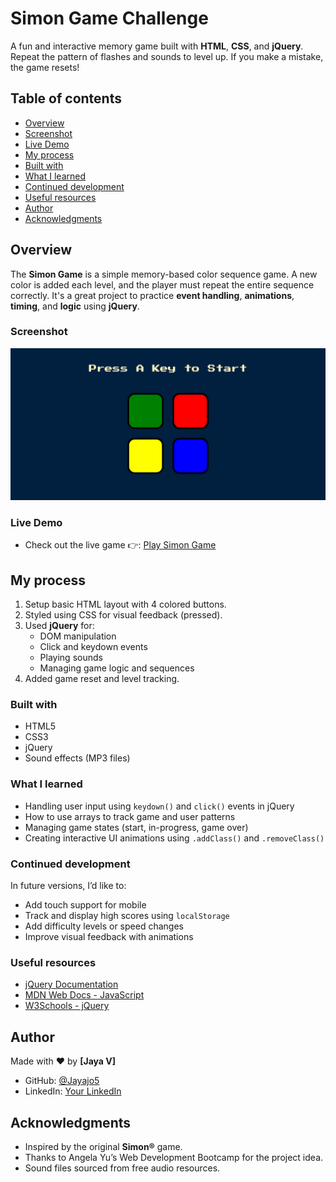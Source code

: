 # Simon Game Challenge

A fun and interactive memory game built with **HTML**, **CSS**, and **jQuery**.  
Repeat the pattern of flashes and sounds to level up. If you make a mistake, the game resets!

## Table of contents

- [Overview](#overview) 
- [Screenshot](#screenshot)
- [Live Demo](#links)
- [My process](#my-process) 
- [Built with](#built-with) 
- [What I learned](#what-i-learned) 
- [Continued development](#continued-development) 
- [Useful resources](#useful-resources) 
- [Author](#author)
- [Acknowledgments](#acknowledgments)


## Overview

The **Simon Game** is a simple memory-based color sequence game. A new color is added each level, and the player must repeat the entire sequence correctly. It's a great project to practice **event handling**, **animations**, **timing**, and **logic** using **jQuery**.

### Screenshot

![Screenshot of my Simon Game Challenge](Image/ScreenShot.png)

### Live Demo

- Check out the live game 👉: [Play Simon Game](https://jayajo5.github.io/Simon-Game-Challenge/)

## My process

1. Setup basic HTML layout with 4 colored buttons.
2. Styled using CSS for visual feedback (pressed).
3. Used **jQuery** for:
   - DOM manipulation
   - Click and keydown events
   - Playing sounds
   - Managing game logic and sequences
4. Added game reset and level tracking.

### Built with
- HTML5  
- CSS3  
- jQuery  
- Sound effects (MP3 files)

### What I learned
- Handling user input using `keydown()` and `click()` events in jQuery
- How to use arrays to track game and user patterns
- Managing game states (start, in-progress, game over)
- Creating interactive UI animations using `.addClass()` and `.removeClass()`

### Continued development

In future versions, I’d like to:
- Add touch support for mobile
- Track and display high scores using `localStorage`
- Add difficulty levels or speed changes
- Improve visual feedback with animations

### Useful resources

- [jQuery Documentation](https://api.jquery.com/)  
- [MDN Web Docs - JavaScript](https://developer.mozilla.org/en-US/docs/Web/JavaScript)  
- [W3Schools - jQuery](https://www.w3schools.com/jquery/)

## Author


Made with ❤️ by **[Jaya V]**  
- GitHub: [@Jayajo5](https://github.com/Jayajo5) 
- LinkedIn: [Your LinkedIn](#)

## Acknowledgments

- Inspired by the original **Simon®** game.
- Thanks to Angela Yu’s Web Development Bootcamp for the project idea.  
- Sound files sourced from free audio resources.


